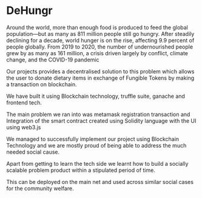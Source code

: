# **DeHungr**

Around the world, more than enough food is produced to feed the global population—but as many as 811 million people still go hungry. After steadily declining for a decade, world hunger is on the rise, affecting 9.9 percent of people globally. From 2019 to 2020, the number of undernourished people grew by as many as 161 million, a crisis driven largely by conflict, climate change, and the COVID-19 pandemic

Our projects provides a decentralised solution to this problem which allows the user to donate dietary items in exchange of Fungible Tokens by making a transaction on blockchain.

We have built it using Blockchain technology, truffle suite, ganache and frontend tech.

The main problem we ran into was metamask registration transaction and Integration of the smart contract created using Solidity language with the UI using web3.js

We managed to successfully implement our project using Blockchain Technology and we are mostly proud of being able to address the much needed social cause.

Apart from getting to learn the tech side we learnt how to build a socially scalable problem product within a stipulated period of time.

This can be deployed on the main net and used across similar social cases for the community welfare.
